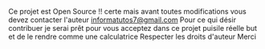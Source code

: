 Ce projet est Open Source !! certe mais avant toutes modifications vous devez contacter l'auteur
informatutos7@gmail.com
Pour ce qui désir contribuer je serai prêt pour vous acceptez dans ce projet puisile réelle but et de le rendre comme une calculatrice
Respecter les droits d'auteur
Merci
